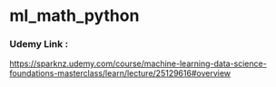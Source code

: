 # ml_math_python

### Udemy Link :
https://sparknz.udemy.com/course/machine-learning-data-science-foundations-masterclass/learn/lecture/25129616#overview

